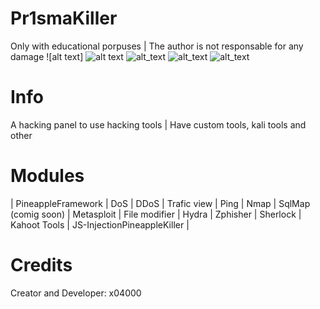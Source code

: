 # Pr1smaKiller
Only with educational porpuses | 
The author is not responsable for any damage
![alt text]
![alt text](https://user-images.githubusercontent.com/78761999/152872446-890b0773-cb04-4e07-9a56-80e36fb965d1.png)
![alt_text](http://ForTheBadge.com/images/badges/made-with-python.svg)
![alt_text](https://img.shields.io/badge/Maintained%3F-yes-green.svg)
![alt_text](https://img.shields.io/github/watchers/x04000/Pr1smaKiller.svg)
# Info
A hacking panel to use hacking tools |
Have custom tools, kali tools and other
# Modules
| PineappleFramework |
DoS |
DDoS |
Trafic view |
Ping |
Nmap |
SqlMap (comig soon) |
Metasploit |
File modifier |
Hydra |
Zphisher |
Sherlock |
Kahoot Tools |
JS-InjectionPineappleKiller |
# Credits
Creator and Developer: x04000
